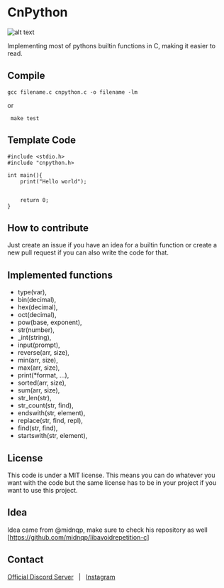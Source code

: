# CnPython

  ![alt text](https://github.com/koreaneggroll/CnPython/blob/main/CnPython.png?raw=true)

  Implementing most of pythons builtin functions in C, making it easier to read.

  ## Compile
  	gcc filename.c cnpython.c -o filename -lm
  or

     make test

  ## Template Code
  	
	#include <stdio.h>
	#include "cnpython.h>

	int main(){
		print("Hello world");


		return 0;
	}


  ## How to contribute

   Just create an issue if you have an idea for a builtin function or create a new pull request if you can also write the code for that.

  ## Implemented functions
   * type(var),
   * bin(decimal),
   * hex(decimal),
   * oct(decimal),
   * pow(base, exponent),
   * str(number),
   * _int(string),
   * input(prompt),
   * reverse(arr, size),
   * min(arr, size),
   * max(arr, size),
   * print(*format, ...),	
   * sorted(arr, size),
   * sum(arr, size),
   * str_len(str),
   * str_count(str, find),
   * endswith(str, element),
   * replace(str, find, repl),
   * find(str, find),
   * startswith(str, element),

  ## License

   This code is under a MIT license. This means you can do whatever you want with the code but the same license has to be in your project if you want to use this project.


  ## Idea
   Idea came from @midnqp, make sure to check his repository as well [https://github.com/midnqp/libavoidrepetition-c]

   ## Contact
   
   [Official Discord Server](https://discord.gg/PHmZyqgz8A) &nbsp;&nbsp;|&nbsp;&nbsp;  [Instagram](https://www.instagram.com/arngdesignnofficial/)
   
